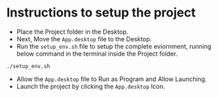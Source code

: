 # Instructions to setup the project
* Place the Project folder in the Desktop.
* Next, Move the ```App.desktop``` file  to the Desktop.
* Run the ```setup_env.sh``` file to setup the complete eviornment, running below command in the terminal inside the Project folder.
```
./setup_env.sh
```
* Allow the ```App.desktop``` file to Run as Program and Allow Launching.
* Launch the project by clicking the ```App.desktop``` Icon.